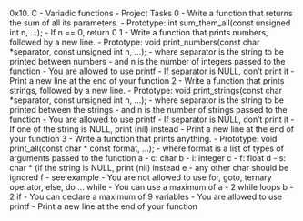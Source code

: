 0x10. C - Variadic functions - Project Tasks
0 - Write a function that returns the sum of all its parameters.
	- Prototype: int sum_them_all(const unsigned int n, ...);
	- If n == 0, return 0
1 - Write a function that prints numbers, followed by a new line.
	- Prototype: void print_numbers(const char *separator, const unsigned int n, ...);
	- where separator is the string to be printed between numbers
	- and n is the number of integers passed to the function
	- You are allowed to use printf
	- If separator is NULL, don’t print it
	- Print a new line at the end of your function
2 - Write a function that prints strings, followed by a new line.
	- Prototype: void print_strings(const char *separator, const unsigned int n, ...);
	- where separator is the string to be printed between the strings
	- and n is the number of strings passed to the function
	- You are allowed to use printf
	- If separator is NULL, don’t print it
	- If one of the string is NULL, print (nil) instead
	- Print a new line at the end of your function
3 - Write a function that prints anything.
	- Prototype: void print_all(const char * const format, ...);
	- where format is a list of types of arguments passed to the function
		a - c: char
		b - i: integer
		c - f: float
		d - s: char * (if the string is NULL, print (nil) instead
		e - any other char should be ignored
		f - see example
	- You are not allowed to use for, goto, ternary operator, else, do ... while
	- You can use a maximum of
		a - 2 while loops
		b - 2 if
	- You can declare a maximum of 9 variables
	- You are allowed to use printf
	- Print a new line at the end of your function
